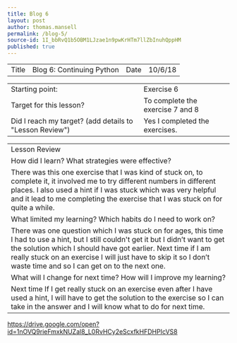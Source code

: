 ```yaml
---
title: Blog 6
layout: post
author: thomas.mansell
permalink: /blog-5/
source-id: 1I_bbRvQ1b5OBM1LJzae1n9pwKrHTm7llZbInuhQppHM
published: true
---
```

<table>
  <tr>
    <td>Title</td>
    <td>Blog 6: Continuing Python
</td>
    <td>Date</td>
    <td>10/6/18</td>
  </tr>
</table>


<table>
  <tr>
    <td>Starting point:</td>
    <td>Exercise 6</td>
  </tr>
  <tr>
    <td>Target for this lesson?</td>
    <td>To complete the exercise 7 and 8</td>
  </tr>
  <tr>
    <td>Did I reach my target? 
(add details to "Lesson Review")</td>
    <td>Yes I completed the exercises.</td>
  </tr>
</table>


<table>
  <tr>
    <td>Lesson Review</td>
  </tr>
  <tr>
    <td>How did I learn? What strategies were effective? </td>
  </tr>
  <tr>
    <td>There was this one exercise that I was kind of stuck on, to complete it, it involved me to try different numbers in different places. I also used a hint if I was stuck which was very helpful and it lead to me completing the exercise that I was stuck on for quite a while. </td>
  </tr>
  <tr>
    <td>What limited my learning? Which habits do I need to work on? </td>
  </tr>
  <tr>
    <td>There was one question which I was stuck on for ages, this time I had to use a hint, but I still couldn't get it but I didn’t want to get the solution which I should have got earlier. Next time if I am really stuck on an exercise I will just have to skip it so I don’t waste time and so I can get on to the next one.</td>
  </tr>
  <tr>
    <td>What will I change for next time? How will I improve my learning?</td>
  </tr>
  <tr>
    <td>Next time If I get really stuck on an exercise even after I have used a hint, I will have to get the solution to the exercise so I can take in the answer and I will know what to do for next time.</td>
  </tr>
</table>


https://drive.google.com/open?id=1nOVQ9rieFmxkNUZal8_L0RvHCy2eScxfkHFDHPIcVS8
